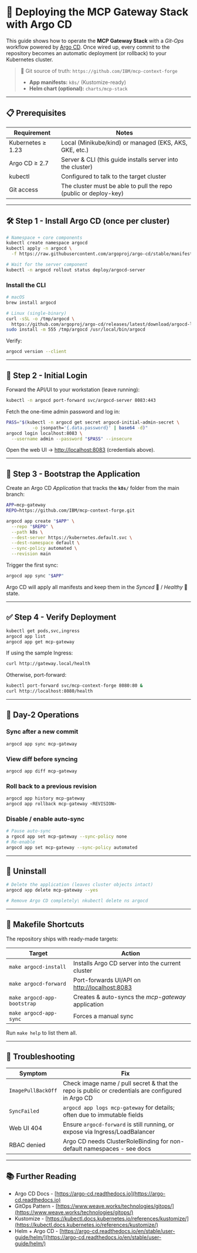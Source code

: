 # 🚢 Deploying the MCP Gateway Stack with **Argo CD**

This guide shows how to operate the **MCP Gateway Stack** with a *Git-Ops* workflow powered by [Argo CD](https://argo-cd.readthedocs.io). Once wired up, every commit to the repository becomes an automatic deployment (or rollback) to your Kubernetes cluster.

> 🌳 Git source of truth:
> `https://github.com/IBM/mcp-context-forge`
>
> * **App manifests:** `k8s/` (Kustomize-ready)
> * **Helm chart (optional):** `charts/mcp-stack`

---

## 📋 Prerequisites

| Requirement       | Notes                                                            |
| ----------------- | ---------------------------------------------------------------- |
| Kubernetes ≥ 1.23 | Local (Minikube/kind) or managed (EKS, AKS, GKE, etc.)           |
| Argo CD ≥ 2.7     | Server & CLI (this guide installs server into the cluster)       |
| kubectl           | Configured to talk to the target cluster                         |
| Git access        | The cluster must be able to pull the repo (public or deploy-key) |

---

## 🛠 Step 1 - Install Argo CD (once per cluster)

```bash
# Namespace + core components
kubectl create namespace argocd
kubectl apply -n argocd \
  -f https://raw.githubusercontent.com/argoproj/argo-cd/stable/manifests/install.yaml

# Wait for the server component
kubectl -n argocd rollout status deploy/argocd-server
```

### Install the CLI

```bash
# macOS
brew install argocd

# Linux (single-binary)
curl -sSL -o /tmp/argocd \
  https://github.com/argoproj/argo-cd/releases/latest/download/argocd-linux-amd64
sudo install -m 555 /tmp/argocd /usr/local/bin/argocd
```

Verify:

```bash
argocd version --client
```

---

## 🔐 Step 2 - Initial Login

Forward the API/UI to your workstation (leave running):

```bash
kubectl -n argocd port-forward svc/argocd-server 8083:443
```

Fetch the one-time admin password and log in:

```bash
PASS="$(kubectl -n argocd get secret argocd-initial-admin-secret \
          -o jsonpath='{.data.password}' | base64 -d)"
argocd login localhost:8083 \
  --username admin --password "$PASS" --insecure
```

Open the web UI → [http://localhost:8083](http://localhost:8083) (credentials above).

---

## 🚀 Step 3 - Bootstrap the Application

Create an Argo CD *Application* that tracks the **`k8s/`** folder from the main branch:

```bash
APP=mcp-gateway
REPO=https://github.com/IBM/mcp-context-forge.git

argocd app create "$APP" \
  --repo "$REPO" \
  --path k8s \
  --dest-server https://kubernetes.default.svc \
  --dest-namespace default \
  --sync-policy automated \
  --revision main
```

Trigger the first sync:

```bash
argocd app sync "$APP"
```

Argo CD will apply all manifests and keep them in the *Synced* 🌿 / *Healthy* 💚 state.

---

## ✅ Step 4 - Verify Deployment

```bash
kubectl get pods,svc,ingress
argocd app list
argocd app get mcp-gateway
```

If using the sample Ingress:

```bash
curl http://gateway.local/health
```

Otherwise, port-forward:

```bash
kubectl port-forward svc/mcp-context-forge 8080:80 &
curl http://localhost:8080/health
```

---

## 🔄 Day-2 Operations

### Sync after a new commit

```bash
argocd app sync mcp-gateway
```

### View diff before syncing

```bash
argocd app diff mcp-gateway
```

### Roll back to a previous revision

```bash
argocd app history mcp-gateway
argocd app rollback mcp-gateway <REVISION>
```

### Disable / enable auto-sync

```bash
# Pause auto-sync
a rgocd app set mcp-gateway --sync-policy none
# Re-enable
argocd app set mcp-gateway --sync-policy automated
```

---

## 🧹 Uninstall

```bash
# Delete the application (leaves cluster objects intact)
argocd app delete mcp-gateway --yes

# Remove Argo CD completely\ nkubectl delete ns argocd
```

---

## 🧰 Makefile Shortcuts

The repository ships with ready-made targets:

| Target                      | Action                                                                 |
| --------------------------- | ---------------------------------------------------------------------- |
| `make argocd-install`       | Installs Argo CD server into the current cluster                       |
| `make argocd-forward`       | Port-forwards UI/API on [http://localhost:8083](http://localhost:8083) |
| `make argocd-app-bootstrap` | Creates & auto-syncs the *mcp-gateway* application                     |
| `make argocd-app-sync`      | Forces a manual sync                                                   |

Run `make help` to list them all.

---

## 🧯 Troubleshooting

| Symptom            | Fix                                                                                               |
| ------------------ | ------------------------------------------------------------------------------------------------- |
| `ImagePullBackOff` | Check image name / pull secret & that the repo is public or credentials are configured in Argo CD |
| `SyncFailed`       | `argocd app logs mcp-gateway` for details; often due to immutable fields                          |
| Web UI 404         | Ensure `argocd-forward` is still running, or expose via Ingress/LoadBalancer                      |
| RBAC denied        | Argo CD needs ClusterRoleBinding for non-default namespaces - see docs                            |

---

## 📚 Further Reading

* Argo CD Docs - [https://argo-cd.readthedocs.io](https://argo-cd.readthedocs.io)
* GitOps Pattern - [https://www.weave.works/technologies/gitops/](https://www.weave.works/technologies/gitops/)
* Kustomize - [https://kubectl.docs.kubernetes.io/references/kustomize/](https://kubectl.docs.kubernetes.io/references/kustomize/)
* Helm + Argo CD - [https://argo-cd.readthedocs.io/en/stable/user-guide/helm/](https://argo-cd.readthedocs.io/en/stable/user-guide/helm/)
